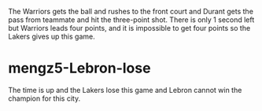 The Warriors gets the ball and rushes to the front court and Durant gets the pass from teammate and hit the three-point shot. There is only 1 second left but Warriors leads four points, and it is impossible to get four points so the Lakers gives up this game.

# mengz5-Lebron-lose
The time is up and the Lakers lose this game and Lebron cannot win the champion for this city.
